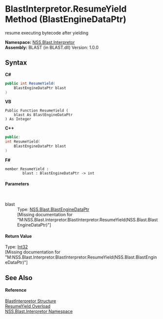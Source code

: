 # BlastInterpretor.ResumeYield Method (BlastEngineDataPtr)
 

resume executing bytecode after yielding

**Namespace:**&nbsp;<a href="bc1962ef-fc17-4dde-e64c-a350d8f217aa.md">NSS.Blast.Interpretor</a><br />**Assembly:**&nbsp;BLAST (in BLAST.dll) Version: 1.0.0

## Syntax

**C#**<br />
``` C#
public int ResumeYield(
	BlastEngineDataPtr blast
)
```

**VB**<br />
``` VB
Public Function ResumeYield ( 
	blast As BlastEngineDataPtr
) As Integer
```

**C++**<br />
``` C++
public:
int ResumeYield(
	BlastEngineDataPtr blast
)
```

**F#**<br />
``` F#
member ResumeYield : 
        blast : BlastEngineDataPtr -> int 

```


#### Parameters
&nbsp;<dl><dt>blast</dt><dd>Type: <a href="8db5e405-878e-4a0b-b105-f09f3c478935.md">NSS.Blast.BlastEngineDataPtr</a><br />\[Missing <param name="blast"/> documentation for "M:NSS.Blast.Interpretor.BlastInterpretor.ResumeYield(NSS.Blast.BlastEngineDataPtr)"\]</dd></dl>

#### Return Value
Type: <a href="https://docs.microsoft.com/dotnet/api/system.int32" target="_blank" rel="noopener noreferrer">Int32</a><br />\[Missing <returns> documentation for "M:NSS.Blast.Interpretor.BlastInterpretor.ResumeYield(NSS.Blast.BlastEngineDataPtr)"\]

## See Also


#### Reference
<a href="4de5bd5a-f1bd-8188-7356-ab8a45b847d4.md">BlastInterpretor Structure</a><br /><a href="522ae3cb-9008-a9fe-de45-15723b8ac931.md">ResumeYield Overload</a><br /><a href="bc1962ef-fc17-4dde-e64c-a350d8f217aa.md">NSS.Blast.Interpretor Namespace</a><br />